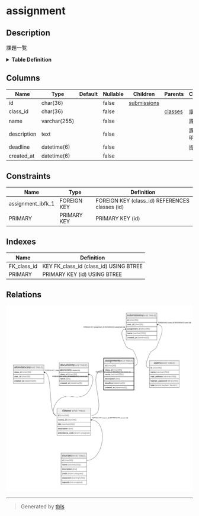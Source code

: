# assignment

## Description

課題一覧

<details>
<summary><strong>Table Definition</strong></summary>

```sql
CREATE TABLE `assignment` (
  `id` char(36) COLLATE utf8mb4_bin NOT NULL,
  `class_id` char(36) COLLATE utf8mb4_bin NOT NULL,
  `name` varchar(255) COLLATE utf8mb4_bin NOT NULL,
  `description` text COLLATE utf8mb4_bin NOT NULL,
  `deadline` datetime(6) NOT NULL,
  `created_at` datetime(6) NOT NULL,
  PRIMARY KEY (`id`),
  KEY `FK_class_id` (`class_id`),
  CONSTRAINT `assignment_ibfk_1` FOREIGN KEY (`class_id`) REFERENCES `classes` (`id`)
) ENGINE=InnoDB DEFAULT CHARSET=utf8mb4 COLLATE=utf8mb4_bin
```

</details>

## Columns

| Name        | Type         | Default | Nullable | Children                      | Parents               | Comment    |
| ----------- | ------------ | ------- | -------- | ----------------------------- | --------------------- | ---------- |
| id          | char(36)     |         | false    | [submissions](submissions.md) |                       |            |
| class_id    | char(36)     |         | false    |                               | [classes](classes.md) | 講義のID      |
| name        | varchar(255) |         | false    |                               |                       | 課題名        |
| description | text         |         | false    |                               |                       | 課題の説明      |
| deadline    | datetime(6)  |         | false    |                               |                       | 提出期限       |
| created_at  | datetime(6)  |         | false    |                               |                       |            |

## Constraints

| Name              | Type        | Definition                                     |
| ----------------- | ----------- | ---------------------------------------------- |
| assignment_ibfk_1 | FOREIGN KEY | FOREIGN KEY (class_id) REFERENCES classes (id) |
| PRIMARY           | PRIMARY KEY | PRIMARY KEY (id)                               |

## Indexes

| Name        | Definition                             |
| ----------- | -------------------------------------- |
| FK_class_id | KEY FK_class_id (class_id) USING BTREE |
| PRIMARY     | PRIMARY KEY (id) USING BTREE           |

## Relations

![er](assignment.svg)

---

> Generated by [tbls](https://github.com/k1LoW/tbls)
